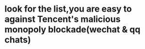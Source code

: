 # look for the list,you  are  easy to  against Tencent's malicious monopoly blockade(wechat & qq chats)

